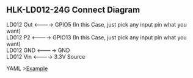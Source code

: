 ## HLK-LD012-24G Connect Diagram
   
LD012 Out <----> GPIO5 (In this Case, just pick any input pin what you want)   
LD012 P2 <----> GPIO13 (In this Case, just pick any input pin what you want)  
LD012 GND <----> GND   
LD012 Vin <----> 3.3V Source    

YAML >[Example](LD012-Example.yaml)
